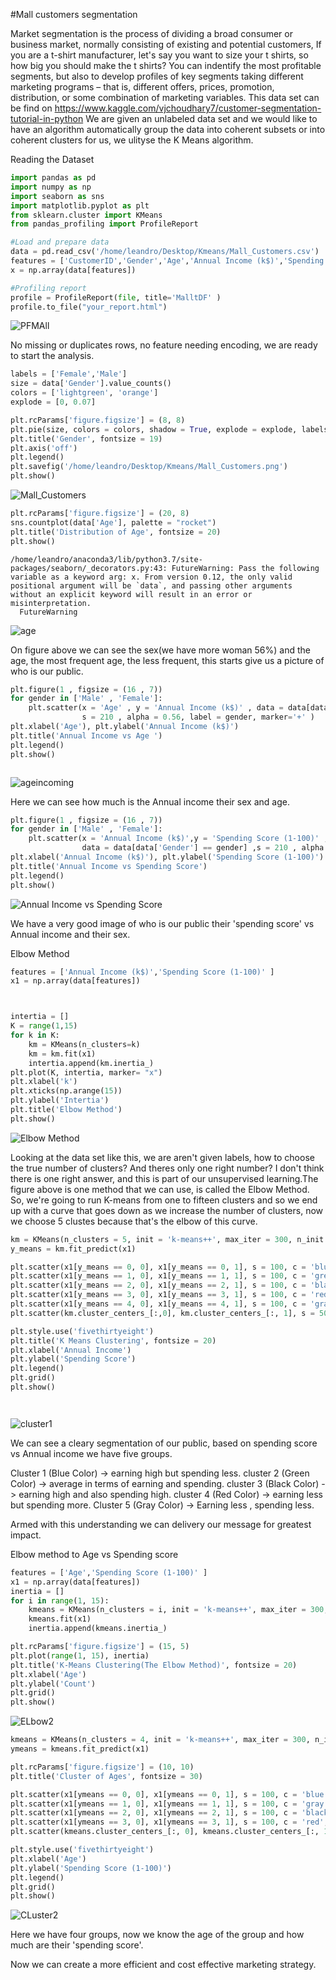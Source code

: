 #Mall customers segmentation

Market segmentation is the process of dividing a broad consumer or business market, normally consisting of existing and potential customers, If you are a t-shirt manufacturer, let's say you want to size your t shirts, so how big you should make the t shirts? You can indentify the most profitable segments, but also to develop profiles of key segments taking different marketing programs – that is, different offers, prices, promotion, distribution, or some combination of marketing variables. This data set can be find on https://www.kaggle.com/vjchoudhary7/customer-segmentation-tutorial-in-python
We are given an unlabeled data set and we would like to have an algorithm automatically group the data into coherent subsets or into coherent clusters for us, we ulityse the K Means algorithm.  


Reading the Dataset


```python
import pandas as pd
import numpy as np
import seaborn as sns
import matplotlib.pyplot as plt
from sklearn.cluster import KMeans
from pandas_profiling import ProfileReport

#Load and prepare data
data = pd.read_csv('/home/leandro/Desktop/Kmeans/Mall_Customers.csv')
features = ['CustomerID','Gender','Age','Annual Income (k$)','Spending Score (1-100)' ]
x = np.array(data[features])

#Profiling report
profile = ProfileReport(file, title='MalltDF' )
profile.to_file("your_report.html")

```

![PFMAll](https://user-images.githubusercontent.com/83521233/122687916-6366c300-d1ef-11eb-8b51-2bf164b4f951.png)

No missing or duplicates rows, no feature needing encoding, we are ready to start the analysis.


```python
labels = ['Female','Male']
size = data['Gender'].value_counts()
colors = ['lightgreen', 'orange']
explode = [0, 0.07]

plt.rcParams['figure.figsize'] = (8, 8)
plt.pie(size, colors = colors, shadow = True, explode = explode, labels = labels, autopct = '%.2f%%')
plt.title('Gender', fontsize = 19)
plt.axis('off')
plt.legend()
plt.savefig('/home/leandro/Desktop/Kmeans/Mall_Customers.png')
plt.show()
```


    
![Mall_Customers](https://user-images.githubusercontent.com/83521233/122688096-98274a00-d1f0-11eb-8541-5013ffeff050.png)
    



```python
plt.rcParams['figure.figsize'] = (20, 8)
sns.countplot(data['Age'], palette = "rocket")
plt.title('Distribution of Age', fontsize = 20)
plt.show()


```

    /home/leandro/anaconda3/lib/python3.7/site-packages/seaborn/_decorators.py:43: FutureWarning: Pass the following variable as a keyword arg: x. From version 0.12, the only valid positional argument will be `data`, and passing other arguments without an explicit keyword will result in an error or misinterpretation.
      FutureWarning



    
![age](https://user-images.githubusercontent.com/83521233/122688118-ce64c980-d1f0-11eb-996b-6d56c1d4332e.png)
    


On figure above we can see the sex(we have more woman 56%) and the age, the most frequent age,  the less frequent, this starts give us a picture of who is our public.


```python
plt.figure(1 , figsize = (16 , 7))
for gender in ['Male' , 'Female']:
    plt.scatter(x = 'Age' , y = 'Annual Income (k$)' , data = data[data['Gender'] == gender] ,
                s = 210 , alpha = 0.56, label = gender, marker='+' )
plt.xlabel('Age'), plt.ylabel('Annual Income (k$)')
plt.title('Annual Income vs Age ')
plt.legend()
plt.show()



```


    
![ageincoming](https://user-images.githubusercontent.com/83521233/122688144-f9e7b400-d1f0-11eb-8ab6-c4f93a7ecf97.png)
    


Here we can see how much is the Annual income their sex and age.


```python
plt.figure(1 , figsize = (16 , 7))
for gender in ['Male' , 'Female']:
    plt.scatter(x = 'Annual Income (k$)',y = 'Spending Score (1-100)' ,
                data = data[data['Gender'] == gender] ,s = 210 , alpha = 0.56 , label = gender, marker='+')
plt.xlabel('Annual Income (k$)'), plt.ylabel('Spending Score (1-100)')
plt.title('Annual Income vs Spending Score')
plt.legend()
plt.show()
```


    
![Annual Income vs Spending Score](https://user-images.githubusercontent.com/83521233/122688170-1d126380-d1f1-11eb-9499-4e51b0789f71.png)
    


We have a very good image of who is our public their 'spending score' vs Annual income and their sex. 

Elbow Method

```python
features = ['Annual Income (k$)','Spending Score (1-100)' ]
x1 = np.array(data[features])



intertia = []
K = range(1,15)
for k in K:
    km = KMeans(n_clusters=k)
    km = km.fit(x1)
    intertia.append(km.inertia_)
plt.plot(K, intertia, marker= "x")
plt.xlabel('k')
plt.xticks(np.arange(15))
plt.ylabel('Intertia')
plt.title('Elbow Method')
plt.show()
```


![Elbow Method](https://user-images.githubusercontent.com/83521233/122688230-6f538480-d1f1-11eb-9f7c-d4ff17fd4798.png)
   


Looking at the data set like this, we are aren't given labels, how to choose the true number of clusters? And theres only one right number? I don't think there is one right answer, and this is part of our unsupervised learning.The figure above is one method that we can use, is called the Elbow Method. So, we're going to run K-means from one to fifteen clusters and so we end up with a curve that goes down as we increase the number of clusters, now we choose 5 clustes because that's the elbow of this curve. 



```python
km = KMeans(n_clusters = 5, init = 'k-means++', max_iter = 300, n_init = 10, random_state = 0)
y_means = km.fit_predict(x1)

plt.scatter(x1[y_means == 0, 0], x1[y_means == 0, 1], s = 100, c = 'blue', label = '1')
plt.scatter(x1[y_means == 1, 0], x1[y_means == 1, 1], s = 100, c = 'green', label = '2')
plt.scatter(x1[y_means == 2, 0], x1[y_means == 2, 1], s = 100, c = 'black', label = '3')
plt.scatter(x1[y_means == 3, 0], x1[y_means == 3, 1], s = 100, c = 'red', label = '4')
plt.scatter(x1[y_means == 4, 0], x1[y_means == 4, 1], s = 100, c = 'gray', label = '5')
plt.scatter(km.cluster_centers_[:,0], km.cluster_centers_[:, 1], s = 50, c = 'orange' , label = 'centeroid')

plt.style.use('fivethirtyeight')
plt.title('K Means Clustering', fontsize = 20)
plt.xlabel('Annual Income')
plt.ylabel('Spending Score')
plt.legend()
plt.grid()
plt.show()




```
![cluster1](https://user-images.githubusercontent.com/83521233/122688580-7da2a000-d1f3-11eb-95f4-f7ec6990f187.png)
    


We can see a cleary segmentation of our public, based on spending score vs Annual income we have five groups.

Cluster 1 (Blue Color) -> earning high but spending less.
cluster 2 (Green Color) -> average in terms of earning and spending. 
cluster 3 (Black Color) -> earning high and also spending high.
cluster 4 (Red Color) -> earning less but spending more.
Cluster 5 (Gray Color) -> Earning less , spending less.
  
Armed with this understanding we can delivery our message for greatest impact.  
  

Elbow method to Age vs Spending score


```python
features = ['Age','Spending Score (1-100)' ]
x1 = np.array(data[features])
inertia = []
for i in range(1, 15):
    kmeans = KMeans(n_clusters = i, init = 'k-means++', max_iter = 300, n_init = 10, random_state = 0)
    kmeans.fit(x1)
    inertia.append(kmeans.inertia_)

plt.rcParams['figure.figsize'] = (15, 5)
plt.plot(range(1, 15), inertia)
plt.title('K-Means Clustering(The Elbow Method)', fontsize = 20)
plt.xlabel('Age')
plt.ylabel('Count')
plt.grid()
plt.show()
```


    
![ELbow2](https://user-images.githubusercontent.com/83521233/122688507-f6552c80-d1f2-11eb-9f52-6e944e51745f.png)
    



```python
kmeans = KMeans(n_clusters = 4, init = 'k-means++', max_iter = 300, n_init = 10, random_state = 0)
ymeans = kmeans.fit_predict(x1)

plt.rcParams['figure.figsize'] = (10, 10)
plt.title('Cluster of Ages', fontsize = 30)

plt.scatter(x1[ymeans == 0, 0], x1[ymeans == 0, 1], s = 100, c = 'blue', label = '1' )
plt.scatter(x1[ymeans == 1, 0], x1[ymeans == 1, 1], s = 100, c = 'gray', label = '2')
plt.scatter(x1[ymeans == 2, 0], x1[ymeans == 2, 1], s = 100, c = 'black', label = '3')
plt.scatter(x1[ymeans == 3, 0], x1[ymeans == 3, 1], s = 100, c = 'red', label = '4')
plt.scatter(kmeans.cluster_centers_[:, 0], kmeans.cluster_centers_[:, 1], s = 50, c = 'orange')

plt.style.use('fivethirtyeight')
plt.xlabel('Age')
plt.ylabel('Spending Score (1-100)')
plt.legend()
plt.grid()
plt.show()


```


    
![CLuster2](https://user-images.githubusercontent.com/83521233/122688503-f48b6900-d1f2-11eb-873b-5b826dabaa02.png)
    


Here we have four groups, now we know the age of the group and how much are their 'spending score'.

Now we can create a more efficient and cost effective marketing strategy. 
